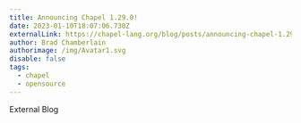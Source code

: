 ```yaml
---
title: Announcing Chapel 1.29.0!
date: 2023-01-10T18:07:06.730Z
externalLink: https://chapel-lang.org/blog/posts/announcing-chapel-1.29/
author: Brad Chamberlain
authorimage: /img/Avatar1.svg
disable: false
tags:
  - chapel
  - opensource
---
```

 External Blog